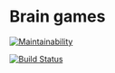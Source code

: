# Brain games

[![Maintainability](https://api.codeclimate.com/v1/badges/a99a88d28ad37a79dbf6/maintainability)](https://codeclimate.com/github/codeclimate/codeclimate/maintainability)

[![Build Status](https://travis-ci.org/rnk-pff/project-lvl1-s224.svg?branch=master)](https://travis-ci.org/rnk-pff/project-lvl1-s224)